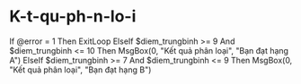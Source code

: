 # K-t-qu-ph-n-lo-i
If @error = 1 Then         ExitLoop     ElseIf $diem_trungbinh >= 9 And $diem_trungbinh &lt;= 10 Then         MsgBox(0, "Kết quả phân loại", "Bạn đạt hạng A")     ElseIf $diem_trungbinh >= 7 And $diem_trungbinh &lt;= 9 Then         MsgBox(0, "Kết quả phân loại", "Bạn đạt hạng B")
